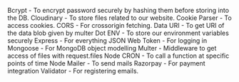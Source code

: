Bcrypt - To encrypt password securely by hashing them before storing into the DB.
Cloudinary - To store files related to our website.
Cookie Parser - To access cookies.
CORS - For crossorigin fetching.
Data URI - To get URI of the data blob given by multer
Dot ENV - To store our environment variables securely
Express - For everything
JSON Web Token - For logging in
Mongoose - For MongoDB object modelling
Multer - Middleware to get access of files with request.files
Node CRON - To call a function at specific points of time
Node Mailer - To send mails
Razorpay - For payment integration
Validator - For registering emails.